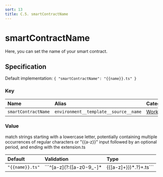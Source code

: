 ```yaml
---
sort: 13
title: C.5. smartContractName
---
```


# smartContractName

Here, you can set the name of your smart contract.


## Specification

Default implementation: ```{ "smartContractName": "{{name}}.ts" }```

### Key

| **Name** | **Alias** | **Category** |  
|:--|:--|:--|
| ```smartContractName``` | ```environment__template__source__name``` | [Workspace](../options/#workspace) |

### Value

match strings starting with a lowercase letter, potentially containing multiple occurrences of regular characters or "{{a-z}}" input followed by an optional period, and ending with the extension.ts

| **Default** | **Validation** | **Type** |
|:--|:--|:--|
| ```"{{name}}.ts"``` | ```^[a-z](?:([a-z0-9_-]*|{{[a-z]+}})*.?)+.ts``` | ```string``` |

